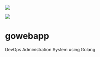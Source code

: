 <a href="https://codeclimate.com/github/mukulgit123/gowebapp/maintainability"><img src="https://api.codeclimate.com/v1/badges/ef48b9131399e7c51d36/maintainability" /></a>

<a href="https://goreportcard.com/report/github.com/mukulgit123/gowebapp"><img src="https://goreportcard.com/badge/github.com/mukulgit123/gowebapp" /></a>
  
# gowebapp
DevOps Administration System using Golang
